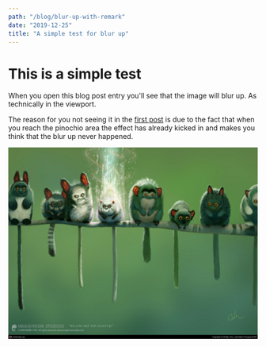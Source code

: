 ```yaml
---
path: "/blog/blur-up-with-remark"
date: "2019-12-25"
title: "A simple test for blur up"
---
```

# This is a simple test

When you open this blog post entry you'll see that the image will blur up. As technically in the viewport.

The reason for you not seeing it in the [first post](/blog/your-first-blog-post-with-gatsby-and-netlify-cms) is due to the fact that when you reach the pinochio area the effect has already kicked in and makes you think that the blur up never happened.

![zoinks](../assets/zoink.jpg)
